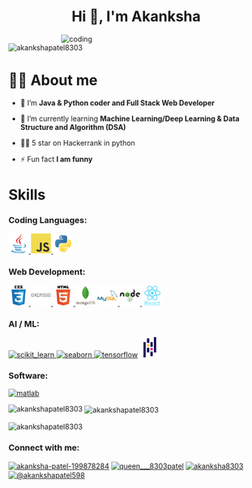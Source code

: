 <h1 align="center">Hi 👋, I'm Akanksha</h1>
<!-- <h3 align="center">A passionate full stack developer from India</h3> -->

<img align="right" alt="coding" width="400" src="https://i.gifer.com/JXA0.gif"/>

<p align="left"> <img src="https://komarev.com/ghpvc/?username=akankshapatel8303&label=Profile%20views&color=0e75b6&style=flat" alt="akankshapatel8303" /> </p>

<h1>👨‍💻 About me</h1>

- 🌱 I’m **Java & Python coder and Full Stack Web Developer**

- 🌱 I’m currently learning **Machine Learning/Deep Learning & Data Structure and Algorithm (DSA)**
 
- 👨‍💻 5 star on Hackerrank in python

- ⚡ Fun fact **I am funny**

<h1>Skills</h1>
<h3 align="left">Coding Languages:</h3>
<p align="left"> <a href="https://www.java.com" target="_blank" rel="noreferrer"> <img src="https://raw.githubusercontent.com/devicons/devicon/master/icons/java/java-original.svg" alt="java" width="40" height="40"/> </a> <a href="https://developer.mozilla.org/en-US/docs/Web/JavaScript" target="_blank" rel="noreferrer"> <img src="https://raw.githubusercontent.com/devicons/devicon/master/icons/javascript/javascript-original.svg" alt="javascript" width="40" height="40"/><a href="https://www.python.org" target="_blank" rel="noreferrer"> <img src="https://raw.githubusercontent.com/devicons/devicon/master/icons/python/python-original.svg" alt="python" width="40" height="40"/> </a></p>

<h3 align="left">Web Development:</h3>
<p align="left"><a href="https://www.w3schools.com/css/" target="_blank" rel="noreferrer"> <img src="https://raw.githubusercontent.com/devicons/devicon/master/icons/css3/css3-original-wordmark.svg" alt="css3" width="40" height="40"/> </a>
<a href="https://expressjs.com" target="_blank" rel="noreferrer"> <img src="https://raw.githubusercontent.com/devicons/devicon/master/icons/express/express-original-wordmark.svg" alt="express" width="40" height="40"/> </a>
<a href="https://www.w3.org/html/" target="_blank" rel="noreferrer"> <img src="https://raw.githubusercontent.com/devicons/devicon/master/icons/html5/html5-original-wordmark.svg" alt="html5" width="40" height="40"/> </a>
<img src="https://raw.githubusercontent.com/devicons/devicon/master/icons/mongodb/mongodb-original-wordmark.svg" alt="mongodb" width="40" height="40"/> </a>
<a href="https://www.mysql.com/" target="_blank" rel="noreferrer"> <img src="https://raw.githubusercontent.com/devicons/devicon/master/icons/mysql/mysql-original-wordmark.svg" alt="mysql" width="40" height="40"/> </a>
<a href="https://nodejs.org" target="_blank" rel="noreferrer"> <img src="https://raw.githubusercontent.com/devicons/devicon/master/icons/nodejs/nodejs-original-wordmark.svg" alt="nodejs" width="40" height="40"/> </a>
<a href="https://reactjs.org/" target="_blank" rel="noreferrer"> <img src="https://raw.githubusercontent.com/devicons/devicon/master/icons/react/react-original-wordmark.svg" alt="react" width="40" height="40"/> </a></p>

<h3 align="left">AI / ML:</h3>
<p align="left"><a href="https://scikit-learn.org/" target="_blank" rel="noreferrer"> <img src="https://upload.wikimedia.org/wikipedia/commons/0/05/Scikit_learn_logo_small.svg" alt="scikit_learn" width="40" height="40"/> </a> <a href="https://seaborn.pydata.org/" target="_blank" rel="noreferrer"> <img src="https://seaborn.pydata.org/_images/logo-mark-lightbg.svg" alt="seaborn" width="40" height="40"/> </a> <a href="https://www.tensorflow.org" target="_blank" rel="noreferrer"> <img src="https://www.vectorlogo.zone/logos/tensorflow/tensorflow-icon.svg" alt="tensorflow" width="40" height="40"/></a>
<a href="https://www.mongodb.com/" target="_blank" rel="noreferrer"> <a href="https://pandas.pydata.org/" target="_blank" rel="noreferrer"> <img src="https://raw.githubusercontent.com/devicons/devicon/2ae2a900d2f041da66e950e4d48052658d850630/icons/pandas/pandas-original.svg" alt="pandas" width="40" height="40"/> </a> </p>

<h3 align="left">Software:</h3>
<p align="left"></a> <a href="https://www.mathworks.com/" target="_blank" rel="noreferrer"> <img src="https://upload.wikimedia.org/wikipedia/commons/2/21/Matlab_Logo.png" alt="matlab" width="40" height="40"/> </a> </p>

<p><img align="left" src="https://github-readme-stats.vercel.app/api/top-langs?username=akankshapatel8303&show_icons=true&locale=en&layout=compact" alt="akankshapatel8303" /></p>

<p>&nbsp;<img align="center" src="https://github-readme-stats.vercel.app/api?username=akankshapatel8303&show_icons=true&locale=en" alt="akankshapatel8303" /></p>

<p><img align="center" src="https://github-readme-streak-stats.herokuapp.com/?user=akankshapatel8303&" alt="akankshapatel8303" /></p>

<h3 align="left">Connect with me:</h3>
<p align="left">
<a href="https://linkedin.com/in/akanksha-patel-199878284" target="blank"><img align="center" src="https://raw.githubusercontent.com/rahuldkjain/github-profile-readme-generator/master/src/images/icons/Social/linked-in-alt.svg" alt="akanksha-patel-199878284" height="30" width="40" /></a>
<a href="https://instagram.com/queen___8303patel" target="blank"><img align="center" src="https://raw.githubusercontent.com/rahuldkjain/github-profile-readme-generator/master/src/images/icons/Social/instagram.svg" alt="queen___8303patel" height="30" width="40" /></a>
<a href="https://www.codechef.com/users/akanksha8303" target="blank"><img align="center" src="https://cdn.jsdelivr.net/npm/simple-icons@3.1.0/icons/codechef.svg" alt="akanksha8303" height="30" width="40" /></a>
<a href="https://www.hackerrank.com/@akankshapatel598" target="blank"><img align="center" src="https://raw.githubusercontent.com/rahuldkjain/github-profile-readme-generator/master/src/images/icons/Social/hackerrank.svg" alt="@akankshapatel598" height="30" width="40" /></a>
</p>



<!---
akankshapatel8303/akankshapatel8303 is a ✨ special ✨ repository because its `README.md` (this file) appears on your GitHub profile.
You can click the Preview link to take a look at your changes.
--->
